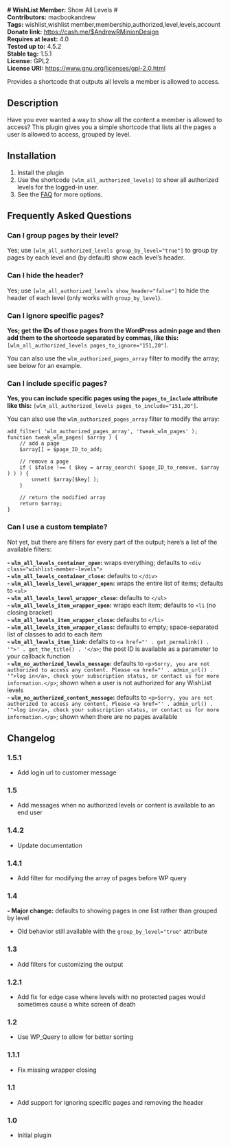**# WishList Member:** Show All Levels #  
**Contributors:** macbookandrew  
**Tags:** wishlist,wishlist member,membership,authorized,level,levels,account  
**Donate link:** https://cash.me/$AndrewRMinionDesign  
**Requires at least:** 4.0  
**Tested up to:** 4.5.2  
**Stable tag:** 1.5.1  
**License:** GPL2  
**License URI:** https://www.gnu.org/licenses/gpl-2.0.html  

Provides a shortcode that outputs all levels a member is allowed to access.

## Description ##

Have you ever wanted a way to show all the content a member is allowed to access? This plugin gives you a simple shortcode that lists all the pages a user is allowed to access, grouped by level.

## Installation ##
1. Install the plugin
2. Use the shortcode `[wlm_all_authorized_levels]` to show all authorized levels for the logged-in user.
3. See the [FAQ](faq/) for more options.

## Frequently Asked Questions ##
### Can I group pages by their level? ###

Yes; use `[wlm_all_authorized_levels group_by_level="true"]` to group by pages by each level and (by default) show each level’s header.

### Can I hide the header? ###

Yes; use `[wlm_all_authorized_levels show_header="false"]` to hide the header of each level (only works with `group_by_level`).

### Can I ignore specific pages? ###

**Yes; get the IDs of those pages from the WordPress admin page and then add them to the shortcode separated by commas, like this:** `[wlm_all_authorized_levels pages_to_ignore="151,20"]`.  

You can also use the `wlm_authorized_pages_array` filter to modify the array; see below for an example.

### Can I include specific pages? ###

**Yes, you can include specific pages using the `pages_to_include` attribute like this:** `[wlm_all_authorized_levels pages_to_include="151,20"]`.  

You can also use the `wlm_authorized_pages_array` filter to modify the array:


	add_filter( 'wlm_authorized_pages_array', 'tweak_wlm_pages' );
	function tweak_wlm_pages( $array ) {
	    // add a page
	    $array[] = $page_ID_to_add;
	
	    // remove a page
	    if ( $false !== ( $key = array_search( $page_ID_to_remove, $array ) ) ) {
	        unset( $array[$key] );
	    }
	
	    // return the modified array
	    return $array;
	}


### Can I use a custom template? ###

Not yet, but there are filters for every part of the output; here’s a list of the available filters:

**- `wlm_all_levels_container_open`:** wraps everything; defaults to `<div class="wishlist-member-levels">`  
**- `wlm_all_levels_container_close`:** defaults to `</div>`  
**- `wlm_all_levels_level_wrapper_open`:** wraps the entire list of items; defaults to `<ul>`  
**- `wlm_all_levels_level_wrapper_close`:** defaults to `</ul>`  
**- `wlm_all_levels_item_wrapper_open`:** wraps each item; defaults to `<li` (no closing bracket)  
**- `wlm_all_levels_item_wrapper_close`:** defaults to `</li>`  
**- `wlm_all_levels_item_wrapper_class`:** defaults to empty; space-separated list of classes to add to each item  
**- `wlm_all_levels_item_link`:** defalts to `<a href="' . get_permalink() . '">' . get_the_title() . '</a>`; the post ID is available as a parameter to your callback function  
**- `wlm_no_authorized_levels_message`:** defaults to `<p>Sorry, you are not authorized to access any content. Please <a href="' . admin_url() . '">log in</a>, check your subscription status, or contact us for more information.</p>`; shown when a user is not authorized for any WishList levels  
**- `wlm_no_authorized_content_message`:** defaults to `<p>Sorry, you are not authorized to access any content. Please <a href="' . admin_url() . '">log in</a>, check your subscription status, or contact us for more information.</p>`; shown when there are no pages available  

## Changelog ##

### 1.5.1 ###
- Add login url to customer message

### 1.5 ###
- Add messages when no authorized levels or content is available to an end user

### 1.4.2 ###
- Update documentation

### 1.4.1 ###
- Add filter for modifying the array of pages before WP query

### 1.4 ###
**- Major change:** defaults to showing pages in one list rather than grouped by level  
- Old behavior still available with the `group_by_level="true"` attribute

### 1.3 ###
- Add filters for customizing the output

### 1.2.1 ###
- Add fix for edge case where levels with no protected pages would sometimes cause a white screen of death

### 1.2 ###
- Use WP_Query to allow for better sorting

### 1.1.1 ###
- Fix missing wrapper closing

### 1.1 ###
- Add support for ignoring specific pages and removing the header

### 1.0 ###
- Initial plugin
